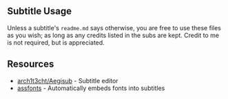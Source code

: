 ## Subtitle Usage
Unless a subtitle's `readme.md` says otherwise, you are free to use these files as you wish; as long as any credits listed in the subs are kept. Credit to me is not required, but is appreciated.  

## Resources
- [arch1t3cht/Aegisub](https://github.com/arch1t3cht/Aegisub) - Subtitle editor
- [assfonts](https://github.com/wyzdwdz/assfonts) - Automatically embeds fonts into subtitles
